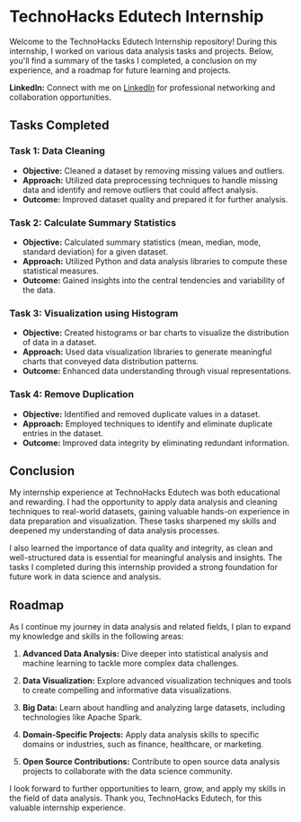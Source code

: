 # TechnoHacks Edutech Internship

Welcome to the TechnoHacks Edutech Internship repository! During this internship, I worked on various data analysis tasks and projects. Below, you'll find a summary of the tasks I completed, a conclusion on my experience, and a roadmap for future learning and projects.

**LinkedIn:** Connect with me on [LinkedIn]( https://www.linkedin.com/in/harsh-k-aade-144b51206 ) for professional networking and collaboration opportunities.

## Tasks Completed

### Task 1: Data Cleaning
- **Objective:** Cleaned a dataset by removing missing values and outliers.
- **Approach:** Utilized data preprocessing techniques to handle missing data and identify and remove outliers that could affect analysis.
- **Outcome:** Improved dataset quality and prepared it for further analysis.

### Task 2: Calculate Summary Statistics
- **Objective:** Calculated summary statistics (mean, median, mode, standard deviation) for a given dataset.
- **Approach:** Utilized Python and data analysis libraries to compute these statistical measures.
- **Outcome:** Gained insights into the central tendencies and variability of the data.

### Task 3: Visualization using Histogram
- **Objective:** Created histograms or bar charts to visualize the distribution of data in a dataset.
- **Approach:** Used data visualization libraries to generate meaningful charts that conveyed data distribution patterns.
- **Outcome:** Enhanced data understanding through visual representations.

### Task 4: Remove Duplication
- **Objective:** Identified and removed duplicate values in a dataset.
- **Approach:** Employed techniques to identify and eliminate duplicate entries in the dataset.
- **Outcome:** Improved data integrity by eliminating redundant information.

## Conclusion

My internship experience at TechnoHacks Edutech was both educational and rewarding. I had the opportunity to apply data analysis and cleaning techniques to real-world datasets, gaining valuable hands-on experience in data preparation and visualization. These tasks sharpened my skills and deepened my understanding of data analysis processes.

I also learned the importance of data quality and integrity, as clean and well-structured data is essential for meaningful analysis and insights. The tasks I completed during this internship provided a strong foundation for future work in data science and analysis.

## Roadmap

As I continue my journey in data analysis and related fields, I plan to expand my knowledge and skills in the following areas:

1. **Advanced Data Analysis:** Dive deeper into statistical analysis and machine learning to tackle more complex data challenges.

2. **Data Visualization:** Explore advanced visualization techniques and tools to create compelling and informative data visualizations.

3. **Big Data:** Learn about handling and analyzing large datasets, including technologies like Apache Spark.

4. **Domain-Specific Projects:** Apply data analysis skills to specific domains or industries, such as finance, healthcare, or marketing.

5. **Open Source Contributions:** Contribute to open source data analysis projects to collaborate with the data science community.

I look forward to further opportunities to learn, grow, and apply my skills in the field of data analysis. Thank you, TechnoHacks Edutech, for this valuable internship experience.
